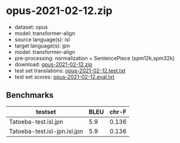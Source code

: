 # opus-2021-02-12.zip

* dataset: opus
* model: transformer-align
* source language(s): isl
* target language(s): jpn
* model: transformer-align
* pre-processing: normalization + SentencePiece (spm12k,spm32k)
* download: [opus-2021-02-12.zip](https://object.pouta.csc.fi/Tatoeba-MT-models/isl-jpn/opus-2021-02-12.zip)
* test set translations: [opus-2021-02-12.test.txt](https://object.pouta.csc.fi/Tatoeba-MT-models/isl-jpn/opus-2021-02-12.test.txt)
* test set scores: [opus-2021-02-12.eval.txt](https://object.pouta.csc.fi/Tatoeba-MT-models/isl-jpn/opus-2021-02-12.eval.txt)

## Benchmarks

| testset               | BLEU  | chr-F |
|-----------------------|-------|-------|
| Tatoeba-test.isl.jpn 	| 5.9 	| 0.136 |
| Tatoeba-test.isl-jpn.isl.jpn 	| 5.9 	| 0.136 |

